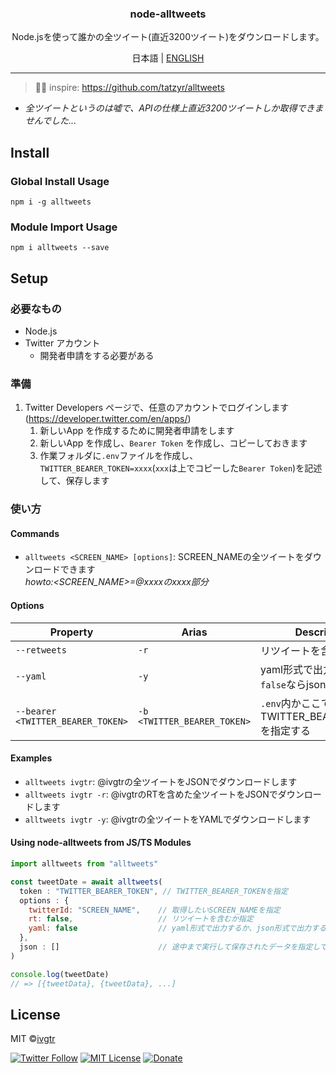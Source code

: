 <div align="center">
  <h3 align="center">node-alltweets</h3>
  <p align="center">Node.jsを使って誰かの全ツイート(直近3200ツイート)をダウンロードします。</p>
  <p>日本語 | <a href="https://github.com/ivgtr/node-alltweets/blob/master/docs/README_EN.md" >ENGLISH</a></p>
</div>

---

> 📌✨ inspire: https://github.com/tatzyr/alltweets

- _全ツイートというのは嘘で、APIの仕様上直近3200ツイートしか取得できませんでした..._  

## Install
### Global Install Usage
```shell
npm i -g alltweets
```
### Module Import Usage
```shell
npm i alltweets --save
```

## Setup
### 必要なもの
- Node.js
- Twitter アカウント
   - 開発者申請をする必要がある

### 準備
1. Twitter Developers ページで、任意のアカウントでログインします (https://developer.twitter.com/en/apps/)
   1. 新しいApp を作成するために開発者申請をします
   1. 新しいApp を作成し、`Bearer Token` を作成し、コピーしておきます
   1. 作業フォルダに`.env`ファイルを作成し、`TWITTER_BEARER_TOKEN=xxxx`(`xxx`は上でコピーした`Bearer Token`)を記述して、保存します

### 使い方
#### Commands
- `alltweets <SCREEN_NAME> [options]`: SCREEN_NAMEの全ツイートをダウンロードできます  
_howto:<SCREEN_NAME>=@xxxxのxxxx部分_

#### Options
| Property                          | Arias                       | Description                                    | Type      | Required |  Default |
| --------------------------------- | --------------------------- | ---------------------------------------------- | --------- | -------- |  ------- |
| `--retweets`                      | `-r`                        | リツイートを含むか                             | `boolean` | no       |  `false` |
| `--yaml`                          | `-y`                        | yaml形式で出力するか、`false`ならjson形式      | `boolean` | no       |  `false` |
| `--bearer <TWITTER_BEARER_TOKEN>` | `-b <TWITTER_BEARER_TOKEN>` | `.env`内かここでTWITTER_BEARER_TOKENを指定する | `string`  | no       |  `''`    |

#### Examples
- `alltweets ivgtr`: @ivgtrの全ツイートをJSONでダウンロードします
- `alltweets ivgtr -r`: @ivgtrのRTを含めた全ツイートをJSONでダウンロードします
- `alltweets ivgtr -y`: @ivgtrの全ツイートをYAMLでダウンロードします

#### Using node-alltweets from JS/TS Modules
```js
import alltweets from "alltweets"

const tweetDate = await alltweets(
  token : "TWITTER_BEARER_TOKEN", // TWITTER_BEARER_TOKENを指定
  options : {
    twitterId: "SCREEN_NAME",    // 取得したいSCREEN_NAMEを指定
    rt: false,                   // リツイートを含むか指定
    yaml: false                  // yaml形式で出力するか、json形式で出力するか指定
  },
  json : []                      // 途中まで実行して保存されたデータを指定してもいいし、しなくてもいい
)

console.log(tweetDate)
// => [{tweetData}, {tweetData}, ...]
```


## License
MIT ©[ivgtr](https://github.com/ivgtr)


[![Twitter Follow](https://img.shields.io/twitter/follow/mawaru_hana?style=social)](https://twitter.com/mawaru_hana) [![MIT License](http://img.shields.io/badge/license-MIT-blue.svg?style=flat)](LICENSE) [![Donate](https://img.shields.io/badge/%EF%BC%84-support-green.svg?style=flat-square)](https://www.buymeacoffee.com/ivgtr)  